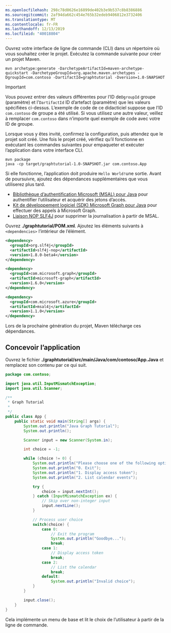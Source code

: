 ```yaml
---
ms.openlocfilehash: 298c78d0626e16899de402b3e9b537c8b8386886
ms.sourcegitcommit: 2af94da662c454e765b32edeb9406812e3732406
ms.translationtype: MT
ms.contentlocale: fr-FR
ms.lasthandoff: 12/13/2019
ms.locfileid: "40018804"
---
```

<!-- markdownlint-disable MD002 MD041 -->

Ouvrez votre interface de ligne de commande (CLI) dans un répertoire où vous souhaitez créer le projet. Exécutez la commande suivante pour créer un projet Maven.

```Shell
mvn archetype:generate -DarchetypeArtifactId=maven-archetype-quickstart -DarchetypeGroupId=org.apache.maven.archetypes -DgroupId=com.contoso -DartifactId=graphtutorial -Dversion=1.0-SNAPSHOT
```

> [!IMPORTANT]
> Vous pouvez entrer des valeurs différentes pour l’ID de`DgroupId` groupe (paramètre) et l'`DartifactId` ID d’artefact (paramètre) que les valeurs spécifiées ci-dessus. L’exemple de code de ce didacticiel suppose que l’ID `com.contoso` de groupe a été utilisé. Si vous utilisez une autre valeur, veillez à remplacer `com.contoso` dans n’importe quel exemple de code avec votre ID de groupe.

Lorsque vous y êtes invité, confirmez la configuration, puis attendez que le projet soit créé. Une fois le projet créé, vérifiez qu’il fonctionne en exécutant les commandes suivantes pour empaqueter et exécuter l’application dans votre interface CLI.

```Shell
mvn package
java -cp target/graphtutorial-1.0-SNAPSHOT.jar com.contoso.App
```

Si elle fonctionne, l’application doit produire `Hello World!`une sortie. Avant de poursuivre, ajoutez des dépendances supplémentaires que vous utiliserez plus tard.

- [Bibliothèque d’authentification Microsoft (MSAL) pour Java](https://github.com/AzureAD/microsoft-authentication-library-for-java) pour authentifier l’utilisateur et acquérir des jetons d’accès.
- [Kit de développement logiciel (SDK) Microsoft Graph pour Java](https://github.com/microsoftgraph/msgraph-sdk-java) pour effectuer des appels à Microsoft Graph.
- [Liaison NOP SLF4J](https://mvnrepository.com/artifact/org.slf4j/slf4j-nop) pour supprimer la journalisation à partir de MSAL.

Ouvrez **./graphtutorial/POM.xml**. Ajoutez les éléments suivants à `<dependencies>` l’intérieur de l’élément.

```xml
<dependency>
  <groupId>org.slf4j</groupId>
  <artifactId>slf4j-nop</artifactId>
  <version>1.8.0-beta4</version>
</dependency>

<dependency>
  <groupId>com.microsoft.graph</groupId>
  <artifactId>microsoft-graph</artifactId>
  <version>1.6.0</version>
</dependency>

<dependency>
  <groupId>com.microsoft.azure</groupId>
  <artifactId>msal4j</artifactId>
  <version>1.1.0</version>
</dependency>
```

Lors de la prochaine génération du projet, Maven télécharge ces dépendances.

## <a name="design-the-app"></a>Concevoir l’application

Ouvrez le fichier **./graphtutorial/src/main/Java/com/contoso/App.Java** et remplacez son contenu par ce qui suit.

```java
package com.contoso;

import java.util.InputMismatchException;
import java.util.Scanner;

/**
 * Graph Tutorial
 *
 */
public class App {
    public static void main(String[] args) {
        System.out.println("Java Graph Tutorial");
        System.out.println();

        Scanner input = new Scanner(System.in);

        int choice = -1;

        while (choice != 0) {
            System.out.println("Please choose one of the following options:");
            System.out.println("0. Exit");
            System.out.println("1. Display access token");
            System.out.println("2. List calendar events");

            try {
                choice = input.nextInt();
            } catch (InputMismatchException ex) {
                // Skip over non-integer input
                input.nextLine();
            }

            // Process user choice
            switch(choice) {
                case 0:
                    // Exit the program
                    System.out.println("Goodbye...");
                    break;
                case 1:
                    // Display access token
                    break;
                case 2:
                    // List the calendar
                    break;
                default:
                    System.out.println("Invalid choice");
            }
        }

        input.close();
    }
}
```

Cela implémente un menu de base et lit le choix de l’utilisateur à partir de la ligne de commande.
